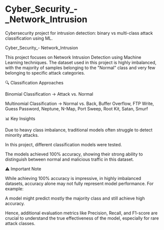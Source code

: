 # Cyber_Security_-_Network_Intrusion
Cybersecurity project for intrusion detection: binary vs multi-class attack classification using ML.

Cyber_Security_- Network_Intrusion

This project focuses on Network Intrusion Detection using Machine Learning techniques. The dataset used in this project is highly imbalanced, with the majority of samples belonging to the "Normal" class and very few belonging to specific attack categories.

🔍 Classification Approaches

Binomial Classification → Attack vs. Normal

Multinomial Classification → Normal vs. Back, Buffer Overflow, FTP Write, Guess Password, Neptune, N-Map, Port Sweep, Root Kit, Satan, Smurf

📊 Key Insights

Due to heavy class imbalance, traditional models often struggle to detect minority attacks.

In this project, different classification models were tested.

The models achieved 100% accuracy, showing their strong ability to distinguish between normal and malicious traffic in this dataset.

⚠️ Important Note

While achieving 100% accuracy is impressive, in highly imbalanced datasets, accuracy alone may not fully represent model performance. For example:

A model might predict mostly the majority class and still achieve high accuracy.

Hence, additional evaluation metrics like Precision, Recall, and F1-score are crucial to understand the true effectiveness of the model, especially for rare attack classes.
